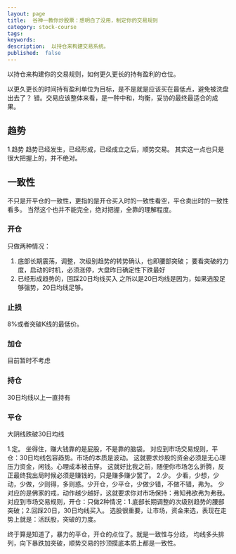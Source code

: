 ```yaml
---
layout: page
title:  谷神一教你炒股票：想明白了没用，制定你的交易规则
category: stock-course
tags:
keywords:
description:  以持仓来构建交易系统。
published:  false
---
```


以持仓来构建你的交易规则，如何更久更长的持有盈利的仓位。

以更久更长的时间持有盈利单位为目标，是不是就是应该买在最低点，避免被洗盘出去了？
错。交易应该整体来看，是一种中和，均衡，妥协的最终最适合的成果。
## 趋势
1.趋势
趋势已经发生，已经形成，已经成立之后，顺势交易。
其实这一点也只是很大把握上的，并不绝对。
## 一致性
不只是开平仓的一致性，更指的是开仓买入时的一致性看空，平仓卖出时的一致性看多。
当然这个也并不能完全，绝对把握，全靠的理解程度。

### 开仓
只做两种情况：
1. 底部长期震荡，调整，次级别趋势的转势确认，也即腰部突破；
要看突破的力度，启动的时机，必须涨停，大盘昨日确定性下跌最好
2. 已经形成趋势的，回踩20日均线买入
之所以是20日均线是因为，如果选股足够强势，20日均线足够。
### 止损
8%或者突破K线的最低价。
### 加仓
目前暂时不考虑
### 持仓
30日均线以上一直持有
### 平仓
大阴线跌破30日均线

1.定。
坐得住，赚大钱靠的是屁股，不是靠的脑袋。
对应到市场交易规则，平仓：30日均线包容趋势。市场的本质是波动。
这就要求炒股的资金必须是无心理压力资金，闲钱。心理成本被击穿。
这就好比我之前，随便你市场怎么折腾，反正最终我出局时候必须是赚钱的，只是赚多赚少罢了。
2.少。
少看，少想，少动，少做，少则得，多则惑。少开仓，少平仓，少做少错，不做不错，弗为。
少对应的是佛家的戒，动作越少越好，这就要求你对市场保持：弗知弗欲弗为弗我。
对应到市场交易规则，开仓：只做2种情况：1.底部长期调整的次级别趋势的腰部突破；2.回踩20日，30日均线买入。
选股很重要，让市场，资金来选，表现在走势上就是：活跃股，突破的力度。

终于算是知道了，暴力的平仓，开仓的点位了。就是一致性与分歧，
均线多头排列，向下暴跌加突破，顺势交易的抄顶摸底本质上都是一致性。





















